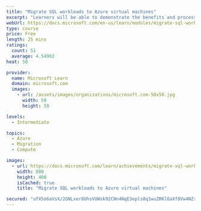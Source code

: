 ```yaml
---
title: "Migrate SQL workloads to Azure virtual machines"
excerpt: "Learners will be able to demonstrate the benefits and processes for moving a SQL Server database to an Azure virtual machine."
webUrl: https://docs.microsoft.com/en-us/learn/modules/migrate-sql-workloads-azure-virtual-machines/
type: course
price: Free
length: 25 mins
ratings:
  count: 51
  average: 4.54902
heat: 50

provider:
  name: Microsoft Learn
  domain: microsoft.com
  images:
    - url: /assets/images/organizations/microsoft.com-50x50.jpg
      width: 50
      height: 50

levels:
  - Intermediate

topics:
  - Azure
  - Migration
  - Compute

images:
  - url: https://docs.microsoft.com/learn/achievements/migrate-sql-workloads-to-azure-virtual-machines-social.png
    width: 800
    height: 400
    isCached: true
    title: "Migrate SQL workloads to Azure virtual machines"

secured: "ufX5o6aVsX/2GNLxer8UhsVUWsk92CNn4NqE3epls8q1wuZRKlOaXf8Vw4NZrBM7FfwYYNipdaCNngJFqYmIyWeXwy6bArCUKPh7B78Vyy7rBZqu53ti8IlNSXAkFGhlp7srt1s9fBms25IV8GQtFWlt7jm8jowSqiO+fxkm2U/vDrVtcFtOjS3FR7fYQ6gpV95x29htqRw8Osu6ZGj+VFzS1DPmKOBBaG0gX/Z5B+o2fp8y8pS94UqRY2/LiwqhSBhOZEQuGDZbWZkBUawmgcAtizL8Xes4JRwe8D6I7XoLCYtWzPHmyEAJEUiYsl0BkwWqhxMpTsinFtHRdhf/CMHveex2bK4O9gTMnEB30B7M/hWFlV/cRWuEi2NUzr86vJuhIsh5Ih3rIFg7yRonOw==;RTWcRAYej5KjuGS52zWTHA=="
---
```


